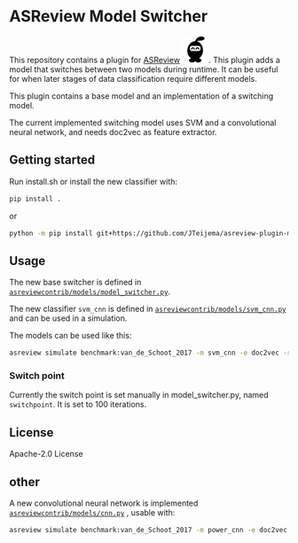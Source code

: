 # ASReview Model Switcher
This repository contains a plugin for [ASReview](https://github.com/asreview) ![logo](https://raw.githubusercontent.com/asreview/asreview-artwork/e2e6e5ea58a22077b116b9c3d2a15bc3fea585c7/SVGicons/IconELAS/ELASeyes24px24px.svg "ASReview"). This plugin adds a model that switches between two models during runtime. It can be useful for when later stages of data classification require different models.

This plugin contains a base model and an implementation of a switching model.

The current implemented switching model uses SVM and a convolutional neural network, and needs doc2vec as feature extractor.


## Getting started

Run install.sh or install the new classifier with:

```bash
pip install .
```

or

```bash
python -m pip install git+https://github.com/JTeijema/asreview-plugin-model-switcher.git
```


## Usage

The new base switcher is defined in
[`asreviewcontrib/models/model_switcher.py`](asreviewcontrib/models/model_switcher.py).

The new classifier `svm_cnn` is defined in
[`asreviewcontrib/models/svm_cnn.py`](asreviewcontrib/models/svm_cnn.py) 
and can be used in a simulation.

The models can be used like this:
```bash
asreview simulate benchmark:van_de_Schoot_2017 -m svm_cnn -e doc2vec -s test.h5
```

### Switch point
Currently the switch point is set manually in model_switcher.py, named ``switchpoint``. It is set to 100 iterations.

## License
Apache-2.0 License 


## other
A new convolutional neural network is implemented [`asreviewcontrib/models/cnn.py`](asreviewcontrib/models/cnn.py) , usable with:
```bash
asreview simulate benchmark:van_de_Schoot_2017 -m power_cnn -e doc2vec
```
